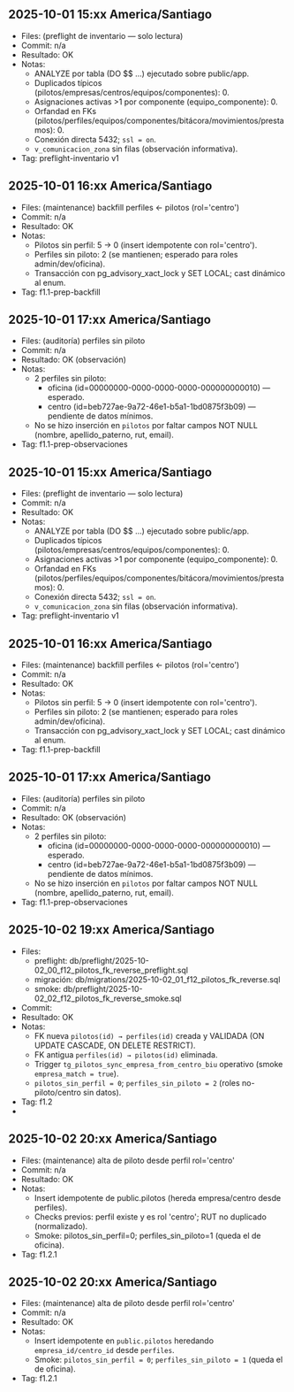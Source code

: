 ## 2025-10-01 15:xx America/Santiago

- Files: (preflight de inventario — solo lectura)
- Commit: n/a
- Resultado: OK
- Notas:
  - ANALYZE por tabla (DO $$ …) ejecutado sobre public/app.
  - Duplicados típicos (pilotos/empresas/centros/equipos/componentes): 0.
  - Asignaciones activas >1 por componente (equipo_componente): 0.
  - Orfandad en FKs (pilotos/perfiles/equipos/componentes/bitácora/movimientos/prestamos): 0.
  - Conexión directa 5432; `ssl = on`.
  - `v_comunicacion_zona` sin filas (observación informativa).
- Tag: preflight-inventario v1

## 2025-10-01 16:xx America/Santiago

- Files: (maintenance) backfill perfiles ← pilotos (rol='centro')
- Commit: n/a
- Resultado: OK
- Notas:
  - Pilotos sin perfil: 5 → 0 (insert idempotente con rol='centro').
  - Perfiles sin piloto: 2 (se mantienen; esperado para roles admin/dev/oficina).
  - Transacción con pg_advisory_xact_lock y SET LOCAL; cast dinámico al enum.
- Tag: f1.1-prep-backfill

## 2025-10-01 17:xx America/Santiago

- Files: (auditoría) perfiles sin piloto
- Commit: n/a
- Resultado: OK (observación)
- Notas:
  - 2 perfiles sin piloto:
    - oficina (id=00000000-0000-0000-0000-000000000010) — esperado.
    - centro (id=beb727ae-9a72-46e1-b5a1-1bd0875f3b09) — pendiente de datos mínimos.
  - No se hizo inserción en `pilotos` por faltar campos NOT NULL (nombre, apellido_paterno, rut, email).
- Tag: f1.1-prep-observaciones

## 2025-10-01 15:xx America/Santiago

- Files: (preflight de inventario — solo lectura)
- Commit: n/a
- Resultado: OK
- Notas:
  - ANALYZE por tabla (DO $$ …) ejecutado sobre public/app.
  - Duplicados típicos (pilotos/empresas/centros/equipos/componentes): 0.
  - Asignaciones activas >1 por componente (equipo_componente): 0.
  - Orfandad en FKs (pilotos/perfiles/equipos/componentes/bitácora/movimientos/prestamos): 0.
  - Conexión directa 5432; `ssl = on`.
  - `v_comunicacion_zona` sin filas (observación informativa).
- Tag: preflight-inventario v1

## 2025-10-01 16:xx America/Santiago

- Files: (maintenance) backfill perfiles ← pilotos (rol='centro')
- Commit: n/a
- Resultado: OK
- Notas:
  - Pilotos sin perfil: 5 → 0 (insert idempotente con rol='centro').
  - Perfiles sin piloto: 2 (se mantienen; esperado para roles admin/dev/oficina).
  - Transacción con pg_advisory_xact_lock y SET LOCAL; cast dinámico al enum.
- Tag: f1.1-prep-backfill

## 2025-10-01 17:xx America/Santiago

- Files: (auditoría) perfiles sin piloto
- Commit: n/a
- Resultado: OK (observación)
- Notas:
  - 2 perfiles sin piloto:
    - oficina (id=00000000-0000-0000-0000-000000000010) — esperado.
    - centro (id=beb727ae-9a72-46e1-b5a1-1bd0875f3b09) — pendiente de datos mínimos.
  - No se hizo inserción en `pilotos` por faltar campos NOT NULL (nombre, apellido_paterno, rut, email).
- Tag: f1.1-prep-observaciones

## 2025-10-02 19:xx America/Santiago
- Files:
  - preflight: db/preflight/2025-10-02_00_f12_pilotos_fk_reverse_preflight.sql
  - migración: db/migrations/2025-10-02_01_f12_pilotos_fk_reverse.sql
  - smoke: db/preflight/2025-10-02_02_f12_pilotos_fk_reverse_smoke.sql
- Commit: <sha>  <!-- git rev-parse --short HEAD -->
- Resultado: OK
- Notas:
  - FK nueva `pilotos(id) → perfiles(id)` creada y VALIDADA (ON UPDATE CASCADE, ON DELETE RESTRICT).
  - FK antigua `perfiles(id) → pilotos(id)` eliminada.
  - Trigger `tg_pilotos_sync_empresa_from_centro_biu` operativo (smoke `empresa_match = true`).
  - `pilotos_sin_perfil = 0`; `perfiles_sin_piloto = 2` (roles no-piloto/centro sin datos).
- Tag: f1.2
- 
## 2025-10-02 20:xx America/Santiago
- Files: (maintenance) alta de piloto desde perfil rol='centro'
- Commit: n/a
- Resultado: OK
- Notas:
  - Insert idempotente de public.pilotos (hereda empresa/centro desde perfiles).
  - Checks previos: perfil existe y es rol 'centro'; RUT no duplicado (normalizado).
  - Smoke: pilotos_sin_perfil=0; perfiles_sin_piloto=1 (queda el de oficina).
- Tag: f1.2.1

## 2025-10-02 20:xx America/Santiago
- Files: (maintenance) alta de piloto desde perfil rol='centro'
- Commit: n/a
- Resultado: OK
- Notas:
  - Insert idempotente en `public.pilotos` heredando `empresa_id/centro_id` desde `perfiles`.
  - Smoke: `pilotos_sin_perfil = 0`; `perfiles_sin_piloto = 1` (queda el de oficina).
- Tag: f1.2.1

